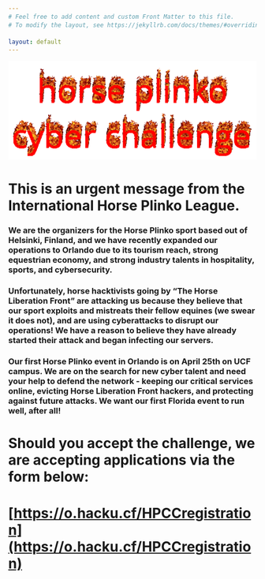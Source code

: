 ```yaml
---
# Feel free to add content and custom Front Matter to this file.
# To modify the layout, see https://jekyllrb.com/docs/themes/#overriding-theme-defaults

layout: default
---
```

![](/assets/hpcc.gif)

# This is an urgent message from the International Horse Plinko League.

### We are the organizers for the Horse Plinko sport based out of Helsinki, Finland, and we have recently expanded our operations to Orlando due to its tourism reach, strong equestrian economy, and strong industry talents in hospitality, sports, and cybersecurity.

### Unfortunately, horse hacktivists going by “The Horse Liberation Front” are attacking us because they believe that our sport exploits and mistreats their fellow equines (we swear it does not), and are using cyberattacks to disrupt our operations! We have a reason to believe **they have already started their attack and began infecting our servers**. 

### Our first Horse Plinko event in Orlando is on **April 25th on UCF campus**. We are on the search for new cyber talent and need your help to defend the network - keeping our critical services online, evicting Horse Liberation Front hackers, and protecting against future attacks. We want our first Florida event to run well, after all!


# Should you accept the challenge, we are accepting applications via the form below:
# [https://o.hacku.cf/HPCCregistration](https://o.hacku.cf/HPCCregistration)
